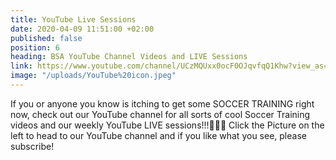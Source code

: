 ```yaml
---
title: YouTube Live Sessions
date: 2020-04-09 11:51:00 +02:00
published: false
position: 6
heading: BSA YouTube Channel Videos and LIVE Sessions
link: https://www.youtube.com/channel/UCzMQUxx0ocF0OJqvfqQ1Khw?view_as=subscriber
image: "/uploads/YouTube%20icon.jpeg"
---
```


If you or anyone you know is itching to get some SOCCER TRAINING right now, check out our YouTube channel for all sorts of cool Soccer Training videos and our weekly YouTube LIVE sessions!!!💪💪💪 Click the Picture on the left to head to our YouTube channel and if you like what you see, please subscribe!